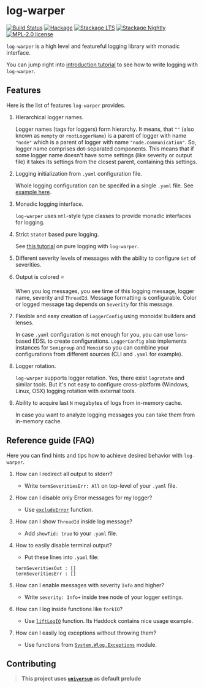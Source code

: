log-warper
==========

[![Build Status](https://travis-ci.org/serokell/log-warper.svg)](https://travis-ci.org/serokell/log-warper)
[![Hackage](https://img.shields.io/hackage/v/log-warper.svg)](https://hackage.haskell.org/package/log-warper)
[![Stackage LTS](http://stackage.org/package/log-warper/badge/lts)](http://stackage.org/lts/package/log-warper)
[![Stackage Nightly](http://stackage.org/package/log-warper/badge/nightly)](http://stackage.org/nightly/package/log-warper)
[![MPL-2.0 license](https://img.shields.io/badge/license-MPL--2.0-blue.svg)](https://github.com/serokell/log-warper/blob/master/log-warper/LICENSE)

`log-warper` is a high level and featureful logging library with monadic interface.

You can jump right into [introduction tutorial](https://github.com/serokell/log-warper/blob/master/log-warper/examples/HowTo.md)
to see how to write logging with `log-warper`.

## Features

Here is the list of features `log-warper` provides.

1. Hierarchical logger names.

   Logger names (tags for loggers) form hierarchy. It means, that `""`
   (also known as `mempty` or `rootLoggerName`) is a parent of logger with name `"node"` which is
   a parent of logger with name `"node.communication"`. So, logger name comprises dot-separated components.
   This means that if some logger name doesn't have some settings (like severity or output file) it takes
   its settings from the closest parent, containing this settings.

2. Logging initialization from `.yaml` configuration file.

   Whole logging configuration can be specifed in a single `.yaml` file.
   See [example here](https://github.com/serokell/log-warper/blob/c1df47e70c48bae62ff81a11fea0b45d50c172e7/logger-config-example.yaml).

3. Monadic logging interface.

   `log-warper` uses `mtl`-style type classes to provide monadic interfaces for logging.

4. Strict `StateT` based pure logging.

   See [this tutorial](https://github.com/serokell/log-warper/blob/master/examples/PureLogging.md)
   on pure logging with `log-warper`.

5. Different severity levels of messages with the ability to configure `Set` of severities.

6. Output is colored :star:

   When you log messages, you see time of this logging message, logger name, severity and `ThreadId`.
   Message formatting is configurable. Color or logged message tag depends on `Severity` for this message.

7. Flexible and easy creation of `LoggerConfig` using monoidal builders and lenses.

   In case `.yaml` configuration is not enough for you, you can use `lens`-based EDSL to create configurations.
   `LoggerConfig` also implements instances for `Semigroup` and `Monoid` so you can combine your configurations
   from different sources (CLI and `.yaml` for example).

8. Logger rotation.

   `log-warper` supports logger rotation. Yes, there exist `logrotate` and similar tools.
   But it's not easy to configure cross-platform (Windows, Linux, OSX) logging rotation with external tools.

9. Ability to acquire last `N` megabytes of logs from in-memory cache.

   In case you want to analyze logging messages you can take them from in-memory cache.

## Reference guide (FAQ)

Here you can find hints and tips how to achieve desired behavior with `log-warper`.

1. How can I redirect all output to stderr?

   * Write `termSeveritiesErr: All` on top-level of your `.yaml` file.

2. How can I disable only Error messages for my logger?

   * Use [`excludeError`](https://hackage.haskell.org/package/log-warper-1.8.5/docs/System-Wlog-Severity.html#v:excludeError) function.

3. How can I show `ThreadId` inside log message?

   * Add `showTid: true` to your `.yaml` file.

4. How to easily disable terminal output?

   * Put these lines into `.yaml` file:

   ```
   termSeveritiesOut : []
   termSeveritiesErr : []
   ```

5. How can I enable messages with severity `Info` and higher?

   * Write `severity: Info+` inside tree node of your logger settings.

6. How can I log inside functions like `forkIO`?

   * Use [`liftLogIO`](https://hackage.haskell.org/package/log-warper-1.8.5/docs/System-Wlog-CanLog.html#v:liftLogIO) function.
   Its Haddock contains nice usage example.

7. How can I easily log exceptions without throwing them?

   * Use functions from [`System.Wlog.Exceptions`](https://hackage.haskell.org/package/log-warper-1.8.5/docs/System-Wlog-Exception.html) module.

## Contributing

> **This project uses [`universum`](https://github.com/serokell/universum)
> as default prelude**

